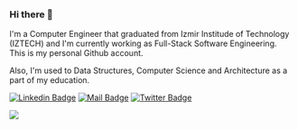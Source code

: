 ### Hi there 👋

I'm a Computer Engineer that graduated from Izmir Institude of Technology (IZTECH) and I'm currently working as Full-Stack Software Engineering. This is my personal Github account.

Also, I'm used to Data Structures, Computer Science and Architecture as a part of my education.

[![Linkedin Badge](https://img.shields.io/badge/linkedin-%230077B5.svg?&style=for-the-badge&logo=linkedin&logoColor=white)](https://www.linkedin.com/in/yusufhayirli/)
[![Mail Badge](https://img.shields.io/badge/email-c14438?style=for-the-badge&logo=Gmail&logoColor=white&link=mailto:yusufhayirli@gmail.com)](mailto:yusufhayirli@gmail.com)
[![Twitter Badge](https://img.shields.io/badge/twitter-1DA1F2?style=for-the-badge&logo=twitter&logoColor=white)](https://twitter.com/pensarnada)

![](https://komarev.com/ghpvc/?username=your-github-yusufhayirli&label=Profile+Views&style=flat&color=brightgreen)
